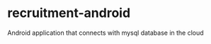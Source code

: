 recruitment-android
===================

Android application that connects with mysql database in the cloud